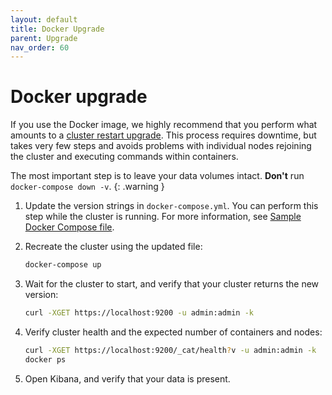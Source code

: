 ```yaml
---
layout: default
title: Docker Upgrade
parent: Upgrade
nav_order: 60
---
```


# Docker upgrade

If you use the Docker image, we highly recommend that you perform what amounts to a [cluster restart upgrade](../cluster-restart/). This process requires downtime, but takes very few steps and avoids problems with individual nodes rejoining the cluster and executing commands within containers.

The most important step is to leave your data volumes intact. **Don't** run `docker-compose down -v`.
{: .warning }

1. Update the version strings in `docker-compose.yml`. You can perform this step while the cluster is running. For more information, see [Sample Docker Compose file](../../install/docker/#sample-docker-compose-file).

1. Recreate the cluster using the updated file:

   ```bash
   docker-compose up
   ```

1. Wait for the cluster to start, and verify that your cluster returns the new version:

   ```bash
   curl -XGET https://localhost:9200 -u admin:admin -k
   ```

1. Verify cluster health and the expected number of containers and nodes:

   ```bash
   curl -XGET https://localhost:9200/_cat/health?v -u admin:admin -k
   docker ps
   ```

1. Open Kibana, and verify that your data is present.
